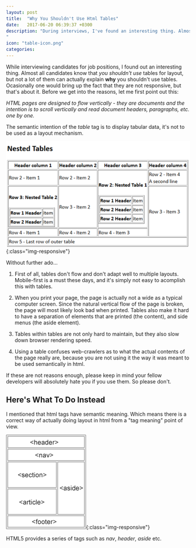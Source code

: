```yaml
---
layout: post
title:  "Why You Shouldn't Use Html Tables"
date:   2017-06-20 06:39:37 +0300
description: "During interviews, I've found an interesting thing. Almost all candidates know that you shouldn't use tables for layout, but not a lot of them can actually explain why you shouldn't use tables. Ocasionally one would bring up the fact that they are not responsive, but that's about it.
"
icon: "table-icon.png"
categories:
---
```


While interviewing candidates for job positions, I found out an interesting thing. Almost all candidates know that *you shouldn't use* tables for layout, but not a lot of them can actually explain **why** you shouldn't use tables. Ocasionally one would bring up the fact that they are not responsive, but that's about it. Before we get into the reasons, let me first point out this:

*HTML pages are designed to flow vertically - they are documents and the intention is to scroll vertically and read document headers, paragraphs, etc. one by one.*

The semantic intention of the *table* tag is to display tabular data, it's not to be used as a layout mechanism.

![image-title-here](/images/table.png){:class="img-responsive"}

Without further ado...

1. First of all, tables don't flow and don't adapt well to multiple layouts. Mobile-first is a must these days, and it's simply not easy to acomplish this with tables.

2. When you print your page, the page is actually not a wide as a typical computer screen. Since the natural vertical flow of the page is broken, the page will most likely look bad when printed. Tables also make it hard to have a separation of elements that are printed (the content), and side menus (the aside element).

3. Tables within tables are not only hard to maintain, but they also slow down browser rendering speed.

4. Using a table confuses web-crawlers as to what the actual contents of the page really are, because you are not using it the way it was meant to be used semantically in html.

If these are not reasons enough, please keep in mind your fellow developers will absolutely hate you if you use them. So please don't.

## Here's What To Do Instead ##

I mentioned that html tags have semantic meaning. Which means there is a correct way of actually doing layout in html from a "tag meaning" point of view. 

![image-title-here](/images/html5-tags.gif){:class="img-responsive"}

HTML5 provides a series of tags such as *nav*, *header*, *aside* etc.



